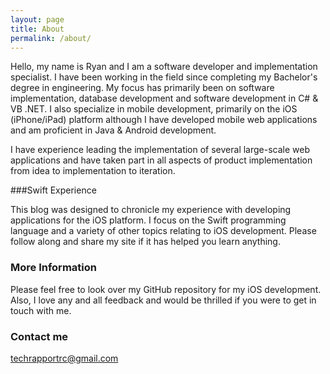 ```yaml
---
layout: page
title: About
permalink: /about/
---
```


Hello, my name is Ryan and I am a software developer and implementation specialist.  I have been working in the field since completing my Bachelor's degree in engineering.  My focus has primarily been on software implementation, database development and software development in C# & VB .NET.  I also specialize in mobile development, primarily on the iOS (iPhone/iPad) platform although I have developed mobile web applications and am proficient in Java & Android development.  

I have experience leading the implementation of several large-scale web applications and have taken part in all aspects of product implementation from idea to implementation to iteration.

###Swift Experience

This blog was designed to chronicle my experience with developing applications for the iOS platform.  I focus on the Swift programming language and a variety of other topics relating to iOS development.  Please follow along and share my site if it has helped you learn anything.

### More Information

Please feel free to look over my GitHub repository for my iOS development.  Also, I love any and all feedback and would be thrilled if you were to get in touch with me.  

### Contact me

[techrapportrc@gmail.com](mailto:techrapportrc@gmail.com)